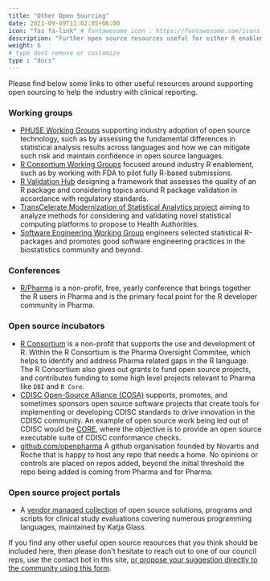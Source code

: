 ```yaml
---
title: "Other Open Sourcing"
date: 2021-09-09T11:02:05+06:00
icon: "fas fa-link" # fontawesome icon : https://fontawesome.com/icons
description: "Further open source resources useful for either R enablement or beyond."
weight: 6
# type dont remove or customize
type : "docs"
---
```


Please find below some links to other useful resources around supporting open sourcing to help the industry with clinical reporting.

### Working groups

* [PHUSE Working Groups](https://advance.phuse.global/pages/viewpage.action?pageId=327777) supporting industry adoption of open source technology, such as by assessing the fundamental differences in statistical analysis results across languages and how we can mitigate such risk and maintain confidence in open source languages.
* [R Consortium Working Groups](https://www.r-consortium.org/projects/isc-working-groups) focused around industry R enablement, such as by working with FDA to pilot fully R-based submissions. 
* [R Validation Hub](https://www.pharmar.org/) designing a framework that assesses the quality of an R package and considering topics around R package validation in accordance with regulatory standards.
* [TransCelerate Modernization of Statistical Analytics project](https://www.transceleratebiopharmainc.com/initiatives/modernization-statistical-analytics/) aiming to analyze methods for considering and validating novel statistical computing platforms to propose to Health Authorities.
* [Software Engineering Working Group](https://rconsortium.github.io/asa-biop-swe-wg/) engineers selected statistical R-packages and promotes good software engineering practices in the biostatistics community and beyond.

### Conferences

* [R/Pharma](https://rinpharma.com/) is a non-profit, free, yearly conference that brings together the R users in Pharma and is the primary focal point for the R developer community in Pharma.

### Open source incubators

* [R Consortium](https://www.r-consortium.org/) is a non-profit that supports the use and development of R. Within the R Consortium is the Pharma Oversight Commitee, which helps to identify and address Pharma related gaps in the R language. The R Consortium also gives out grants to fund open source projects, and contributes funding to some high level projects relevant to Pharma like `DBI` and `R Core`.
* [CDISC Open-Source Alliance (COSA)](https://cosa.cdisc.org/) supports, promotes, and sometimes sponsors open source software projects that create tools for implementing or developing CDISC standards to drive innovation in the CDISC community. An example of open source work being led out of CDISC would be [CORE](https://www.cdisc.org/core), where the objective is to provide an open source executable suite of CDISC conformance checks.
* [github.com/openpharma](https://github.com/openpharma) A github organisation founded by Novartis and Roche that is happy to host any repo that needs a home. No opinions or controls are placed on repos added, beyond the initial threshold the repo being added is coming from Pharma and for Pharma. 

### Open source project portals

* A [vendor managed collection](https://www.glacon.eu/portal/overviewVisual.html) of open source solutions, programs and scripts for clinical study evaluations covering numerous programming languages, maintained by Katja Glass.

If you find any other useful open source resources that you think should be included here, then please don't hesitate to reach out to one of our council reps, use the contact bot in this site, [or propose your suggestion directly to the community using this form](https://github.com/pharmaverse/pharmaverse/issues/new?assignees=&labels=enhancement&template=idea.md&title=%5BIdea+-+add+title+here%5D).
